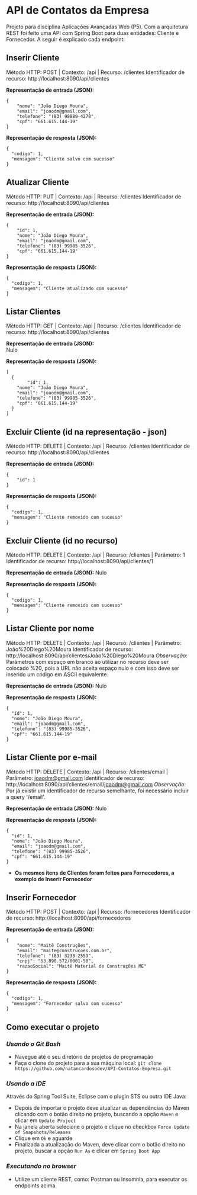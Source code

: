 # API de Contatos da Empresa
Projeto para disciplina Aplicações Avançadas Web (P5). Com a arquitetura REST foi feito uma API com Spring Boot para duas entidades: Cliente e Fornecedor. A seguir é explicado cada endpoint:

## Inserir Cliente
Método HTTP: POST | Contexto: /api | Recurso: /clientes 
Identificador de recurso: http://localhost:8090/api/clientes

**Representação de entrada (JSON):** 

    {
    	"nome": "João Diego Moura",
    	"email": "joaodm@gmail.com",
    	"telefone": "(83) 98889-4278",
    	"cpf": "661.615.144-19"
    }

**Representação de resposta (JSON):** 

    {
      "codigo": 1,
      "mensagem": "Cliente salvo com sucesso"
    }

## Atualizar Cliente
Método HTTP: PUT | Contexto: /api | Recurso: /clientes 
Identificador de recurso: http://localhost:8090/api/clientes

**Representação de entrada (JSON):** 

    {
		"id": 1,
    	"nome": "João Diego Moura",
    	"email": "joaodm@gmail.com",
    	"telefone": "(83) 99985-3526",
    	"cpf": "661.615.144-19"
    }

**Representação de resposta (JSON):** 

    {
      "codigo": 1,
      "mensagem": "Cliente atualizado com sucesso"
    }

## Listar Clientes
Método HTTP: GET | Contexto: /api | Recurso: /clientes 
Identificador de recurso: http://localhost:8090/api/clientes

**Representação de entrada (JSON):**  
Nulo

**Representação de resposta (JSON):** 

    [
      {
	        "id": 1,
    	"nome": "João Diego Moura",
    	"email": "joaodm@gmail.com",
    	"telefone": "(83) 99985-3526",
    	"cpf": "661.615.144-19"
      }
    ]  

## Excluir Cliente (id na representação - json)
Método HTTP: DELETE | Contexto: /api | Recurso: /clientes 
Identificador de recurso: http://localhost:8090/api/clientes

**Representação de entrada (JSON):** 

    {
    	"id": 1
    }
**Representação de resposta (JSON):** 

    {
      "codigo": 1,
      "mensagem": "Cliente removido com sucesso"
    }


## Excluir Cliente (id no recurso)
Método HTTP: DELETE | Contexto: /api | Recurso: /clientes | Parâmetro: 1
Identificador de recurso: http://localhost:8090/api/clientes/1

**Representação de entrada (JSON):** 
Nulo

**Representação de resposta (JSON):** 

    {
      "codigo": 1,
      "mensagem": "Cliente removido com sucesso"
    }

## Listar Cliente por nome
Método HTTP: DELETE | Contexto: /api | Recurso: /clientes | Parâmetro: João%20Diego%20Moura
Identificador de recurso: http://localhost:8090/api/clientes/João%20Diego%20Moura
*Observação:* Parâmetros com espaço em branco ao utilizar no recurso deve ser colocado %20, pois a URL não aceita espaço nulo e com isso deve ser inserido um código em ASCII equivalente.

**Representação de entrada (JSON):** 
Nulo

**Representação de resposta (JSON):** 

    {
      "id": 1,
      "nome": "João Diego Moura",
      "email": "joaodm@gmail.com",
      "telefone": "(83) 99985-3526",
      "cpf": "661.615.144-19"
    }

## Listar Cliente por e-mail
Método HTTP: DELETE | Contexto: /api | Recurso: /clientes/email | Parâmetro: joaodm@gmail.com
Identificador de recurso: http://localhost:8090/api/clientes/email/joaodm@gmail.com
*Observação:* Por já existir um identificador de recurso semelhante, foi necessário incluir a query '/email'.

**Representação de entrada (JSON):** 
Nulo

**Representação de resposta (JSON):** 

    {
      "id": 1,
      "nome": "João Diego Moura",
      "email": "joaodm@gmail.com",
      "telefone": "(83) 99985-3526",
      "cpf": "661.615.144-19"
    }

 - **Os mesmos itens de Clientes foram feitos para Fornecedores, a exemplo de Inserir Fornecedor**

## Inserir Fornecedor
Método HTTP: POST | Contexto: /api | Recurso: /fornecedores
Identificador de recurso: http://localhost:8090/api/fornecedores

**Representação de entrada (JSON):** 

    {
    	"nome": "Maitê Construções",
    	"email": "maite@construcoes.com.br",
    	"telefone": "(83) 3238-2559",
    	"cnpj": "53.890.572/0001-50",
    	"razaoSocial": "Maitê Material de Construções ME"
    }

**Representação de resposta (JSON):** 

    {
      "codigo": 1,
      "mensagem": "Fornecedor salvo com sucesso"
    }

## Como executar o projeto

### *Usando o Git Bash*
- Navegue até o seu diretório de projetos de programação
- Faça o clone do projeto para a sua máquina local: ```git clone https://github.com/natancardosodev/API-Contatos-Empresa.git``` 

### *Usando a IDE*
Através do Spring Tool Suite, Eclipse com o plugin STS ou outra IDE Java:
- Depois de importar o projeto deve atualizar as dependências do Maven clicando com o botão direito no projeto, buscando a opção ```Maven``` e clicar em ```Update Project```
- Na janela aberta selecione o projeto e clique no checkbox ```Force Update of Snapshots/Releases``` 
- Clique em ```Ok``` e aguarde
- Finalizada a atualização do Maven, deve clicar com o botão direito no projeto, buscar a opção ```Run As``` e clicar em ```Spring Boot App```

### *Executando no browser*
- Utilize um cliente REST, como: Postman ou Insomnia, para executar os endpoints acima.